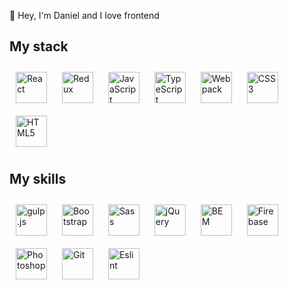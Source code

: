 👋 Hey, I'm Daniel and I love frontend

<h2>My stack</h2>
<div align="left">  
  <img
    src="https://profilinator.rishav.dev/skills-assets/react-original-wordmark.svg"
    alt="React"
    style="margin:10px; height:50px; width:50px; object-fit:contain;"
  />  
  <img
    src="https://profilinator.rishav.dev/skills-assets/redux-original.svg"
    alt="Redux"
    style="margin:10px; height:50px; width:50px; object-fit:contain;"
  />  
  <img
    src="https://profilinator.rishav.dev/skills-assets/javascript-original.svg"
    alt="JavaScript"
    style="margin:10px; height:50px; width:50px; object-fit:contain;"
  />  
  <img
    src="https://profilinator.rishav.dev/skills-assets/typescript-original.svg"
    alt="TypeScript"
    style="margin:10px; height:50px; width:50px; object-fit:contain;"
  />  
  <img
    src="https://profilinator.rishav.dev/skills-assets/webpack-original.svg"
    alt="Webpack"
    style="margin:10px; height:50px; width:50px; object-fit:contain;"
  />  
  <img
    src="https://profilinator.rishav.dev/skills-assets/css3-original-wordmark.svg"
    alt="CSS3"
    style="margin:10px; height:50px; width:50px; object-fit:contain;"
  />  
  <img
    src="https://profilinator.rishav.dev/skills-assets/html5-original-wordmark.svg"
    alt="HTML5"
    style="margin:10px; height:50px; width:50px; object-fit:contain;"
  />  
</div>

<h2>My skills</h2>
<div align="left">  
  <img
    src="https://profilinator.rishav.dev/skills-assets/gulp-plain.svg"
    alt="gulp.js"
    style="margin:10px; height:50px; width:50px; object-fit:contain;"
  />  
  <img
    src="https://profilinator.rishav.dev/skills-assets/bootstrap-plain.svg"
    alt="Bootstrap"
    style="margin:10px; height:50px; width:50px; object-fit:contain;"
  />  
  <img
    src="https://profilinator.rishav.dev/skills-assets/sass-original.svg"
    alt="Sass"
    style="margin:10px; height:50px; width:50px; object-fit:contain;"
  />  
  <img
    src="https://profilinator.rishav.dev/skills-assets/jquery.png"
    alt="jQuery"
    style="margin:10px; height:50px; width:50px; object-fit:contain;"
  />  
  <img
    src="https://profilinator.rishav.dev/skills-assets/bem.svg"
    alt="BEM"
    style="margin:10px; height:50px; width:50px; object-fit:contain;"
  />  
  <img
    src="https://profilinator.rishav.dev/skills-assets/firebase.png"
    alt="Firebase"
    style="margin:10px; height:50px; width:50px; object-fit:contain;"
  />  
  <img
    src="https://profilinator.rishav.dev/skills-assets/photoshop-plain.svg"
    alt="Photoshop"
    style="margin:10px; height:50px; width:50px; object-fit:contain;"
  />  
  <img
    src="https://profilinator.rishav.dev/skills-assets/git-scm-icon.svg"
    alt="Git"
    style="margin:10px; height:50px; width:50px; object-fit:contain;"
  />  
  <img
    src="https://d33wubrfki0l68.cloudfront.net/204482ca413433c80cd14fe369e2181dd97a2a40/092e2/assets/img/logo.svg"
    alt="Eslint"
    style="margin:10px; height:50px; width:50px; object-fit:contain;"
  />
</div>
